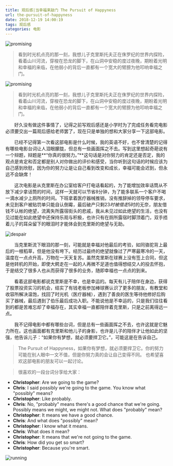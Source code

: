 ```yaml
---
title: 观后感|当幸福来敲门 The Pursuit of Happyness
url: the-pursuit-of-happyness
date: 2018-12-19 14:00:19
tags: 观后感
categories: 电影
---
```


![promising](/images/happyness.png)

> 看到时光机点亮的那一刻，我想儿子克里斯托夫正在侏罗纪的世界内探险，看着山川河流，穿梭在恐龙的脚下，在山洞中安稳的度过夜晚，期盼着光明和幸福的来临，在他弱小的背后一直都有一个宽大的臂膀为他叩响幸福之门。

<!--more-->

![promising](/images/happyness.png)

> 看到时光机点亮的那一刻，我想儿子克里斯托夫正在侏罗纪的世界内探险，看着山川河流，穿梭在恐龙的脚下，在山洞中安稳的度过夜晚，期盼着光明和幸福的来临，在他弱小的背后一直都有一个宽大的臂膀为他叩响幸福之门。

&#160; &#160; &#160; &#160;好久没有做这件事情了，记得之前写观后感还是小学时为了完成任务看完电影必须要交出一篇观后感给老师罢了，现在只是单独的想和大家分享一下这部电影。

&#160; &#160; &#160; &#160;已经不记得第一次看这部电影是什么时候，我的英语不好，也不曾清楚的记得有哪些电影台词让人泪眼朦胧，但总有一些画面挥之不去。写到这里想起奇葩说有一个辩题，辩题是**“你真的很努力。”**这句话是对你努力的肯定还是否定，我的观点是肯定和否定都是别人对你做出的评价和感受，当你听到这句话的时候应该为自己感到欣慰，因为你的努力让是让自己看到改变和成长，幸福可能会迟到，但永远不会缺席！

&#160; &#160; &#160; &#160;这次电影是从克里斯在办公室给客户打电话看起的，为了能增加效率话筒从不放下减少拿话筒的时间，这样一天就可以节省8分钟，为了能多联系一个客户不喝一滴水减少上厕所的时间。下班拿着医疗器械推销，没有推辞掉的领导停车要求，未见到客户被贴罚单只能自认倒霉，最后破产只剩23$时被借走5$时的无奈，朋友借钱不认帐的绝望，流离失所露宿街头的悲戚，我从未见过如此绝望的生活，也没有见过能在如此绝望中还保持乐观与积极，也许只有在厕所露宿时脚顶着门，双手捂着儿子的耳朵留下的眼泪时才能体会到克里斯的绝望与无助。

![despair](/images/despair.png)

&#160; &#160; &#160; &#160;当克里斯流下眼泪的那一刻，可能就是幸福对他最后的考验，如同骆驼背上最后的一根稻草，但是他没有垮下。经历过最终的绝望就像过了严寒最寒冷的一天，温度在一点点升高，万物在一天天复苏。虽然克里斯在球赛上没有签上合同，但这是他转机的开始，即使大鳄走在一起的人再微不足道也值得想结交人的投去怀抱，于是结交了很多人也从而获得了很多的业务，随即幸福也一点点的到来。

&#160; &#160; &#160; &#160;看着这部电影都说克里斯是不幸，也是幸运的。每天有儿子陪伴在身边，获得了股票投资实习的机会，结实了有钱老板参加棒球赛认识了更多的朋友，有教堂和收容所解决温饱，找回了时光机（医疗器械），遇到了善良的医生等待他修好后购买了器械，最后遇到了伯乐最后成功入职。不能说他是不幸运的，只是我们往往看到的都是苦难忘却了幸福存在，其实幸福一直都陪伴着克里斯，只是之前离得远一点。

&#160; &#160; &#160; &#160;我不记得电影中都有哪些台词，但是总有一些画面挥之不去，也许这就是它魅力所在。这也画面都有克里斯和他儿子的身影，也许是儿子的陪伴才让他如此的坚强，他告诉儿子：“如果你有梦想，就必须要捍卫它。”，可能这是在告诉自己。

> The Pursuit of Happyness，如果你有梦想，就必须要捍卫它。你的努力可能在别人眼中一文不值，但是你努力真的会让自己变得不同。
也希望喜欢这部电影的朋友可以一起讨论。

> 很喜欢的一段台词分享给大家：
- **Christopher**: Are we going to the game? 
- **Chris**: I said possibly we're going to the game. You know what "possibly" means? 
- **Christopher**: Like probably. 
- **Chris**: No, "probably" means there's a good chance that we're going. Possibly means we might, we might not. What does "probably" mean?
- **Christopher**: It means we have a good chance. 
- **Chris**: And what does "possibly" mean? 
- **Christopher**: I know what it means. 
- **Chris**: What does it mean? 
- **Christopher**: It means that we're not going to the game. 
- **Chris**: How did you get so smart? 
- **Christopher**: Because you're smart. 

![running](/images/running.png)